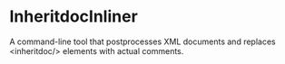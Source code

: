 # InheritdocInliner
A command-line tool that postprocesses XML documents and replaces &lt;inheritdoc/> elements with actual comments.
